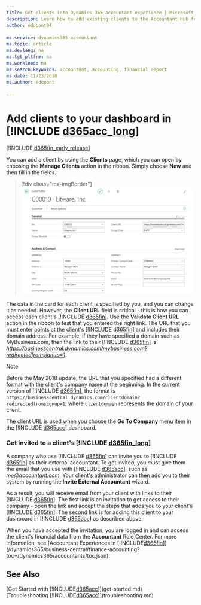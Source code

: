 ```yaml
---
title: Get clients into Dynamics 365 accountant experience | Microsoft Docs
description: Learn how to add existing clients to the Accountant Hub for Dynamics 365.
author: edupont04

ms.service: dynamics365-accountant
ms.topic: article
ms.devlang: na
ms.tgt_pltfrm: na
ms.workload: na
ms.search.keywords: accountant, accounting, financial report
ms.date: 11/23/2018
ms.author: edupont

---
```

# Add clients to your dashboard in [!INCLUDE [d365acc_long](includes/d365acc_long_md.md)]
[!INCLUDE [d365fin_early_release](includes/d365fin_early_release.md.md)]

You can add a client by using the **Clients** page, which you can open by choosing the **Manage Clients** action in the ribbon. Simply choose **New** and then fill in the fields.  

> [!div class="mx-imgBorder"]
> ![Add a client](./media/accountant-add-client/manage-client.png)

The data in the card for each client is specified by you, and you can change it as needed. However, the **Client URL** field is critical - this is how you can access each client's [!INCLUDE [d365fin](includes/d365fin_md.md)]. Use the **Validate Client URL** action in the ribbon to test that you entered the right link. The URL that you must enter points at the client's [!INCLUDE [d365fin](includes/d365fin_md.md)] and includes their domain address. For example, if they have specified a domain such as MyBusiness.com, then the link to their [!INCLUDE [d365fin](includes/d365fin_md.md)] is *https://businesscentral.dynamics.com/mybusiness.com?redirectedfromsignup=1*.  

> [!NOTE]
>  Before the May 2018 update, the URL that you specified had a different format with the client's company name at the beginning. In the current version of [!INCLUDE [d365fin](includes/d365fin_md.md)], the format is ```https://businesscentral.dynamics.com/clientdomain?redirectedfromsignup=1```, where ```clientdomain``` represents the domain of your client.  

The client URL is used when you choose the **Go To Company** menu item in the [!INCLUDE [d365acc](includes/d365acc_md.md)] dashboard.  

### Get invited to a client's [!INCLUDE [d365fin_long](includes/d365fin_long_md.md)]
A company who use [!INCLUDE [d365fin](includes/d365fin_md.md)] can invite you to [!INCLUDE [d365fin](includes/d365fin_md.md)] as their external accountant. To get invited, you must give them the email that you use with [!INCLUDE [d365acc](includes/d365acc_md.md)], such as <em>me@accountant.com</em>. Your client's administrator can then add you to their system by running the **Invite External Accountant** wizard.  

As a result, you will receive email from your client with links to their [!INCLUDE [d365fin](includes/d365fin_md.md)]. The first link is an invitation to get access to their company - open the link and accept the steps that adds you to your client's [!INCLUDE [d365fin](includes/d365fin_md.md)]. The second link is for adding this client to your dashboard in [!INCLUDE [d365acc](includes/d365acc_md.md)] as described above.  

When you have accepted the invitation, you are logged in and can access the client's financial data from the **Accountant** Role Center. For more information, see [Accountant Experiences in [!INCLUDE[d365fin](includes/d365fin_md.md)]](/dynamics365/business-central/finance-accounting?toc=/dynamics365/accountants/toc.json).  

## See Also
[Get Started with [!INCLUDE[d365acc](includes/d365acc_md.md)]](get-started.md)  
[Troubleshooting [!INCLUDE[d365acc](includes/d365acc_md.md)]](troubleshooting.md)  
